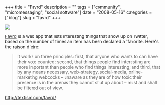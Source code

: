 +++
title = "Favrd"
description = ""
tags = ["community", "micromessaging", "social software"]
date = "2008-05-16"
categories = ["blog"]
slug = "favrd"
+++



  <div class="notebook-screenshot"><a href="http://textism.com/favrd/"><img src="//media.konigi.com/bluga/wt482dbcc345c08.jpg"/></a></div><p><a href="http://textism.com/favrd/">Favrd</a> is a web app that lists interesting things that show up on Twitter, based on the number of times an item has been declared a 'favorite. Here's the raison d'etre:</p>
<blockquote><p>It works on three principles: first, that anyone who wants to can have their vote counted; second, that things people find interesting are more important than people who find things interesting; and third, that by any means necessary, web-strategy, social-media, online-marketing webcocks – unaware as they are of how toxic their presence is in the arenas they cannot shut up about – must and shall be filtered out of view.</p></blockquote>
    
  <a href="http://textism.com/favrd/">http://textism.com/favrd/</a>

